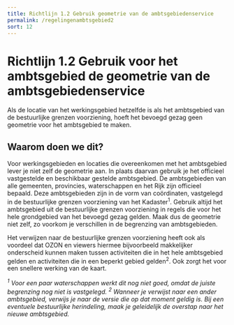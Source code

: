```yaml
---
title: Richtlijn 1.2 Gebruik geometrie van de ambtsgebiedenservice 
permalink: /regelingenambtsgebied2
sort: 12
---
```


# Richtlijn 1.2 Gebruik voor het ambtsgebied de geometrie van de ambtsgebiedenservice

Als de locatie van het werkingsgebied hetzelfde is als het ambtsgebied van de bestuurlijke grenzen voorziening, hoeft het bevoegd gezag geen geometrie voor het ambtsgebied te maken.

## Waarom doen we dit?

Voor werkingsgebieden en locaties die overeenkomen met het ambtsgebied lever je niet zelf de geometrie aan. In plaats daarvan gebruik je het officieel vastgestelde en beschikbaar gestelde ambtsgebied. De ambtsgebieden van alle gemeenten, provincies, waterschappen en het Rijk zijn officieel bepaald. Deze ambtsgebieden zijn in de vorm van coördinaten, vastgelegd in de bestuurlijke grenzen voorziening van het Kadaster<sup>1</sup>. Gebruik altijd het ambtsgebied uit de bestuurlijke grenzen voorziening in regels die voor het hele grondgebied van het bevoegd gezag gelden. Maak dus de geometrie niet zelf, zo voorkom je verschillen in de begrenzing van ambtsgebieden. 

Het verwijzen naar de bestuurlijke grenzen voorziening heeft ook als voordeel dat OZON en viewers hiermee bijvoorbeeld makkelijker onderscheid kunnen maken tussen activiteiten die in het hele ambtsgebied gelden en activiteiten die in een beperkt gebied gelden<sup>2</sup>. Ook zorgt het voor een snellere werking van de kaart.

_<sup>1</sup> Voor een paar waterschappen werkt dit nog niet goed, omdat de juiste begrenzing nog niet is vastgelegd._ 
_<sup>2</sup> Wanneer je verwijst naar een ander ambtsgebied, verwijs je naar de versie die op dat moment geldig is. Bij een eventuele bestuurlijke herindeling, maak je geleidelijk de overstap naar het nieuwe ambtsgebied._
